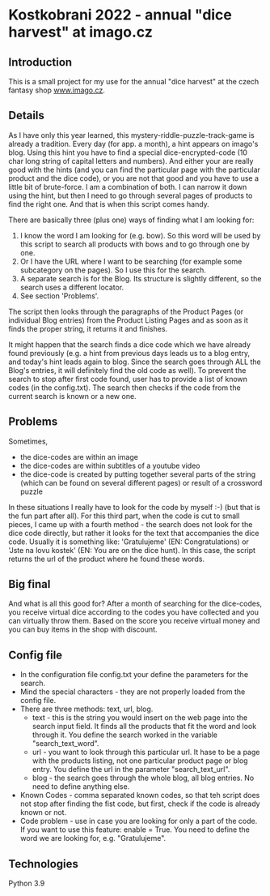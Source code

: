 # Kostkobrani 2022 - annual "dice harvest" at imago.cz

## Introduction
This is a small project for my use for the annual "dice harvest" at 
the czech fantasy shop www.imago.cz. 

## Details
As I have only this year learned, this mystery-riddle-puzzle-track-game is already a tradition.
Every day (for app. a month), a hint appears on imago's blog. Using this hint you have to find a special
dice-encrypted-code (10 char long string of capital letters and numbers).
And either your are really good with the hints (and you can find the particular page with the particular product
and the dice code), or you are not that good and you have to use a little bit of brute-force. 
I am a combination of both. I can narrow it down using the hint, but then I need to go through
several pages of products to find the right one. 
And that is when this script comes handy. 

There are basically three (plus one) ways of finding what I am looking for:
1) I know the word I am looking for (e.g. bow). So this word will be used by this script to search all products with bows
 and to go through one by one.
2) Or I have the URL where I want to be searching (for example some subcategory on the pages). So I use this for the search.
3) A separate search is for the Blog. Its structure is slightly different, so the search uses a different locator. 
4) See section 'Problems'.

The script then looks through the paragraphs of the Product Pages (or individual Blog entries) from the Product Listing Pages and as soon as 
it finds the proper string, it returns it and finishes.

It might happen that the search finds a dice code which we have already found previously (e.g. a hint from previous days leads us to a blog entry, 
and today's hint leads again to blog. Since the search goes through ALL the Blog's entries, it will definitely find the old code as well).
To prevent the search to stop after first code found, user has to provide a list of known codes (in the config.txt). The 
search then checks if the code from the current search is known or a new one. 

## Problems
Sometimes,
- the dice-codes are within an image
- the dice-codes are within subtitles of a youtube video
- the dice-code is created by putting together several parts of the string (which can be found on several different pages)
or result of a crossword puzzle

In these situations I really have to look for the code by myself :-) (but that is the fun part after all).
For this third part, when the code is cut to small pieces, I came up with a fourth method - the search does not look for 
the dice code directly, but rather it looks for the text that accompanies the dice code. Usually it is something like:
'Gratulujeme' (EN: Congratulations) or 'Jste na lovu kostek' (EN: You are on the dice hunt). In this case, the script returns
the url of the product where he found these words.

## Big final
And what is all this good for? After a month of searching for the dice-codes, you receive virtual dice according to the codes you 
have collected and you can virtually throw them. Based on the score you receive virtual money and you can buy items in the shop 
with discount.

## Config file
 - In the configuration file config.txt your define the parameters for the search.  
 - Mind the special characters - they are not properly loaded from the config file.
 - There are three methods: text, url, blog. 
   - text - this is the string you would insert on the web page into the search input field. It finds all the products that fit the word and look through it. 
   You define the search worked in the variable "search_text_word".
   - url - you want to look through this particular url. It hase to be a page with the products listing, not one particular 
    product page or blog entry. You define the url in the parameter "search_text_url".
   - blog - the search goes through the whole blog, all blog entries. No need to define anything else.
 - Known Codes - comma separated known codes, so that teh script does not stop after finding the fist code, but first, check if the code is already known or not.
 - Code problem - use in case you are looking for only a part of the code. If you want to use this feature: enable = True. You need to define the word we are looking for, e.g. "Gratulujeme".
 
## Technologies
Python 3.9
